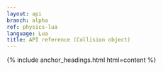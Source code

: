 ```yaml
---
layout: api
branch: alpha
ref: physics-lua
language: Lua
title: API reference (Collision object)
---
```

{% include anchor_headings.html html=content %}